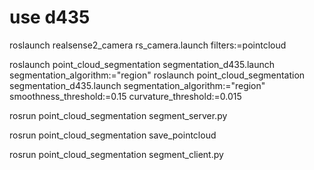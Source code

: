 # use d435
roslaunch realsense2_camera rs_camera.launch filters:=pointcloud

roslaunch point_cloud_segmentation segmentation_d435.launch segmentation_algorithm:="region"
roslaunch point_cloud_segmentation segmentation_d435.launch segmentation_algorithm:="region" smoothness_threshold:=0.15 curvature_threshold:=0.015

rosrun point_cloud_segmentation segment_server.py

rosrun point_cloud_segmentation save_pointcloud

rosrun point_cloud_segmentation segment_client.py
